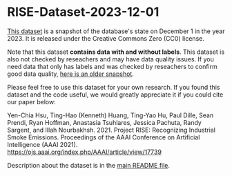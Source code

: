 # RISE-Dataset-2023-12-01
[This dataset](metadata_12012023.json) is a snapshot of the database's state on December 1 in the year 2023. It is released under the Creative Commons Zero (CC0) license.

Note that this dataset **contains data with and without labels**. This dataset is also not checked by reseachers and may have data quality issues. If you need data that only has labels and was checked by reseachers to confirm good data quality, [here is an older snapshot](../2020-02-24/).

Please feel free to use this dataset for your own research. If you found this dataset and the code useful, we would greatly appreciate it if you could cite our paper below:

Yen-Chia Hsu, Ting-Hao (Kenneth) Huang, Ting-Yao Hu, Paul Dille, Sean Prendi, Ryan Hoffman, Anastasia Tsuhlares, Jessica Pachuta, Randy Sargent, and Illah Nourbakhsh. 2021. Project RISE: Recognizing Industrial Smoke Emissions. Proceedings of the AAAI Conference on Artificial Intelligence (AAAI 2021). https://ojs.aaai.org/index.php/AAAI/article/view/17739

Description about the dataset is in the [main README file](/README.md#dataset).
